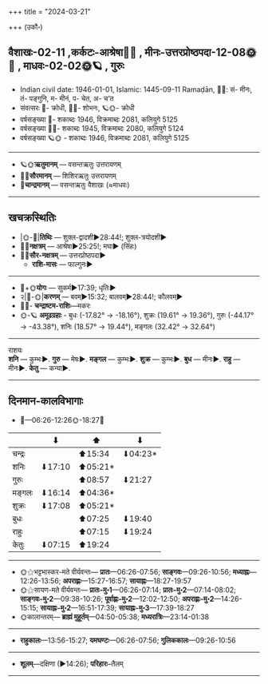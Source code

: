 +++
title = "2024-03-21"

+++
(उकौ॰)
## वैशाखः-02-11  ,कर्कटः-आश्रेषा🌛🌌  ,  मीनः-उत्तरप्रोष्ठपदा-12-08🌞🌌  ,  माधवः-02-02🌞🪐  , गुरुः
- Indian civil date: 1946-01-01, Islamic: 1445-09-11 Ramaḍān, 🌌🌞: सं- मीनः, तं- पङ्गुनि, म- मीनं, प- चेत, अ- च’त
- संवत्सरः 🌛- क्रोधी, 🌌🌞- शोभनः, 🪐🌞- क्रोधी
- वर्षसङ्ख्या 🌛- शकाब्दः 1946, विक्रमाब्दः 2081, कलियुगे 5125
- वर्षसङ्ख्या 🌌🌞- शकाब्दः 1945, विक्रमाब्दः 2080, कलियुगे 5124
- वर्षसङ्ख्या 🪐🌞 - शकाब्दः 1946, विक्रमाब्दः 2081, कलियुगे 5125
___________________
- 🪐🌞**ऋतुमानम्** — वसन्तऋतुः उत्तरायणम्
- 🌌🌞**सौरमानम्** — शिशिरऋतुः उत्तरायणम्
- 🌛**चान्द्रमानम्** — वसन्तऋतुः वैशाखः (≈माधवः)
___________________


## खचक्रस्थितिः
- |🌞-🌛|**तिथिः** — शुक्ल-द्वादशी►28:44!; शुक्ल-त्रयोदशी►  
- 🌌🌛**नक्षत्रम्** — आश्रेषा►25:25!; मघा► (सिंहः)  
- 🌌🌞**सौर-नक्षत्रम्** — उत्तरप्रोष्ठपदा►  
  - **राशि-मासः** — फाल्गुनः► 
___________________
- 🌛+🌞**योगः** — सुकर्म►17:39; धृतिः►  
- २|🌛-🌞|**करणम्** — बवम्►15:32; बालवम्►28:44!; कौलवम्►  
- 🌌🌛- **चन्द्राष्टम-राशिः**—मकरः  
- 🌞-🪐 **अमूढग्रहाः** - बुधः (-17.82° → -18.16°), शुक्रः (19.61° → 19.36°), गुरुः (-44.17° → -43.38°), शनिः (18.57° → 19.44°), मङ्गलः (32.42° → 32.64°)
___________________
राशयः  
**शनि** — कुम्भः►. **गुरु** — मेषः►. **मङ्गल** — कुम्भः►. **शुक्र** — कुम्भः►. **बुध** — मीनः►. **राहु** — मीनः►. **केतु** — कन्या►. 
___________________


## दिनमान-कालविभागाः
- 🌅—06:26-12:26🌞-18:27🌇  

|      |⬇     |⬆     |⬇     |
|------|-----|-----|------|
|चन्द्रः|     |⬆15:34 |⬇04:23*|
|शनिः   |⬇17:10 |⬆05:21*|     |
|गुरुः  |     |⬆08:57 |⬇21:27 |
|मङ्गलः |⬇16:14 |⬆04:36*|     |
|शुक्रः |⬇17:08 |⬆05:21*|     |
|बुधः   |     |⬆07:25 |⬇19:40 |
|राहुः  |     |⬆07:15 |⬇19:24 |
|केतुः  |⬇07:15 |⬆19:24 |     |
___________________
- 🌞⚝भट्टभास्कर-मते वीर्यवन्तः— **प्रातः**—06:26-07:56; **साङ्गवः**—09:26-10:56; **मध्याह्नः**—12:26-13:56; **अपराह्णः**—15:27-16:57; **सायाह्नः**—18:27-19:57  
- 🌞⚝सायण-मते वीर्यवन्तः— **प्रातः-मु॰1**—06:26-07:14; **प्रातः-मु॰2**—07:14-08:02; **साङ्गवः-मु॰2**—09:38-10:26; **पूर्वाह्णः-मु॰2**—12:02-12:50; **अपराह्णः-मु॰2**—14:26-15:15; **सायाह्नः-मु॰2**—16:51-17:39; **सायाह्नः-मु॰3**—17:39-18:27  
- 🌞कालान्तरम्— **ब्राह्मं मुहूर्तम्**—04:50-05:38; **मध्यरात्रिः**—23:14-01:38  
___________________
- **राहुकालः**—13:56-15:27; **यमघण्टः**—06:26-07:56; **गुलिककालः**—09:26-10:56  
___________________
- **शूलम्**—दक्षिणा (►14:26); **परिहारः**–तैलम्  
___________________
